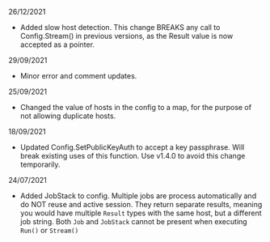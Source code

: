 26/12/2021
- Added slow host detection. This change BREAKS any call to Config.Stream() in previous versions, as the Result value is now accepted as a pointer.

29/09/2021
- Minor error and comment updates.

25/09/2021
- Changed the value of hosts in the config to a map, for the purpose of not allowing duplicate hosts.

18/09/2021
- Updated Config.SetPublicKeyAuth to accept a key passphrase. Will break existing uses of this function. Use v1.4.0 to avoid this change temporarily.

24/07/2021
- Added JobStack to config. Multiple jobs are process automatically and do NOT reuse and active session. They return separate results, meaning you would have multiple `Result` types with the same host, but a different job string. Both `Job` and `JobStack` cannot be present when executing `Run()` or `Stream()`